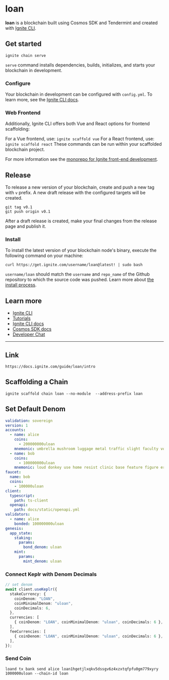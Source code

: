 # loan

**loan** is a blockchain built using Cosmos SDK and Tendermint and created with [Ignite CLI](https://ignite.com/cli).

## Get started

```
ignite chain serve
```

`serve` command installs dependencies, builds, initializes, and starts your blockchain in development.

### Configure

Your blockchain in development can be configured with `config.yml`. To learn more, see the [Ignite CLI docs](https://docs.ignite.com).

### Web Frontend

Additionally, Ignite CLI offers both Vue and React options for frontend scaffolding:

For a Vue frontend, use: `ignite scaffold vue`
For a React frontend, use: `ignite scaffold react`
These commands can be run within your scaffolded blockchain project.

For more information see the [monorepo for Ignite front-end development](https://github.com/ignite/web).

## Release

To release a new version of your blockchain, create and push a new tag with `v` prefix. A new draft release with the configured targets will be created.

```
git tag v0.1
git push origin v0.1
```

After a draft release is created, make your final changes from the release page and publish it.

### Install

To install the latest version of your blockchain node's binary, execute the following command on your machine:

```
curl https://get.ignite.com/username/loan@latest! | sudo bash
```

`username/loan` should match the `username` and `repo_name` of the Github repository to which the source code was pushed. Learn more about [the install process](https://github.com/allinbits/starport-installer).

## Learn more

- [Ignite CLI](https://ignite.com/cli)
- [Tutorials](https://docs.ignite.com/guide)
- [Ignite CLI docs](https://docs.ignite.com)
- [Cosmos SDK docs](https://docs.cosmos.network)
- [Developer Chat](https://discord.gg/ignite)

---

## Link

```
https://docs.ignite.com/guide/loan/intro
```

## Scaffolding a Chain

```shell
ignite scaffold chain loan --no-module  --address-prefix loan
```

## Set Default Denom

```yml
validation: sovereign
version: 1
accounts:
  - name: alice
    coins:
      - 200000000uloan
    mnemonic: umbrella mushroom luggage metal traffic slight faculty volcano mansion desert unaware sniff label artwork ozone final thunder crowd all suit wool protect ring describe
  - name: bob
    coins:
      - 100000000uloan
    mnemonic: loud donkey use home resist clinic base feature figure erode birth slogan draw relief joke weasel rough evolve mind feature hat basket march another
faucet:
  name: bob
  coins:
    - 100000uloan
client:
  typescript:
    path: ts-client
  openapi:
    path: docs/static/openapi.yml
validators:
  - name: alice
    bonded: 100000000uloan
genesis:
  app_state:
    staking:
      params:
        bond_denom: uloan
    mint:
      params:
        mint_denom: uloan
```

### Connect Keplr with Denom Decimals

```ts
// set denom
await client.useKeplr({
  stakeCurrency: {
    coinDenom: "LOAN",
    coinMinimalDenom: "uloan",
    coinDecimals: 6,
  },
  currencies: [
    { coinDenom: "LOAN", coinMinimalDenom: "uloan", coinDecimals: 6 },
  ],
  feeCurrencies: [
    { coinDenom: "LOAN", coinMinimalDenom: "uloan", coinDecimals: 6 },
  ],
});
```

### Send Coin

```shell
loand tx bank send alice loan1hgetjlxqkv5dssgv6z4xzxtqfpfu0gm779xyry 1000000uloan --chain-id loan
```

